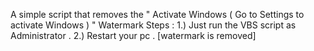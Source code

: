 A simple script that removes the " Activate Windows ( Go to Settings to activate Windows ) " Watermark 
Steps : 
1.) Just run the VBS script as Administrator . 
2.) Restart your pc . [watermark is removed]
